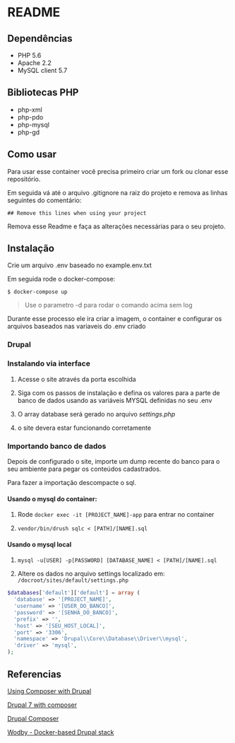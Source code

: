 
# README

## Dependências

- PHP 5.6
- Apache 2.2
- MySQL client 5.7

## Bibliotecas PHP
- php-xml
- php-pdo
- php-mysql
- php-gd

## Como usar

Para usar esse container você precisa primeiro criar um fork ou clonar esse repositório.

Em seguida vá até o arquivo .gitignore na raiz do projeto e remova as linhas seguintes do comentário:

`## Remove this lines when using your project`

Remova esse Readme e faça as alterações necessárias para o seu projeto.

## Instalação

Crie um arquivo .env baseado no example.env.txt

Em seguida rode o docker-compose:

`$ docker-compose up`

> Use o parametro -d para rodar o comando acima sem log

Durante esse processo ele ira criar a imagem, o container e configurar os arquivos baseados nas variaveis do .env criado

### Drupal

### Instalando via interface

1. Acesse o site através da porta escolhida

2. Siga com os passos de instalação e defina os valores para a parte de banco de dados usando as variáveis MYSQL definidas no seu .env

3. O array database será gerado no arquivo *settings.php*

4. o site devera estar funcionando corretamente

### Importando banco de dados

Depois de configurado o site, importe um dump recente do banco para o seu ambiente para pegar os conteúdos cadastrados.

Para fazer a importação descompacte o sql.

#### Usando o mysql do container:

1. Rode `docker exec -it [PROJECT_NAME]-app` para entrar no container

2. `vendor/bin/drush sqlc < [PATH]/[NAME].sql`

#### Usando o mysql local

1. `mysql -u[USER] -p[PASSWORD] [DATABASE_NAME] < [PATH]/[NAME].sql`

2. Altere os dados no arquivo settings localizado em:
`/docroot/sites/default/settings.php`

```php
$databases['default']['default'] = array (
  'database' => '[PROJECT_NAME]',
  'username' => '[USER_DO_BANCO]',
  'password' => '[SENHA_DO_BANCO]',
  'prefix' => '',
  'host' => '[SEU_HOST_LOCAL]',
  'port' => '3306',
  'namespace' => 'Drupal\\Core\\Database\\Driver\\mysql',
  'driver' => 'mysql',
);
```

## Referencias

[Using Composer with Drupal](https://www.drupal.org/docs/develop/using-composer/using-composer-with-drupal)

[Drupal 7 with composer](http://cambrico.net/drupal/using-composer-to-build-your-drupal-7-projects)

[Drupal Composer](https://github.com/drupal-composer)

[Wodby - Docker-based Drupal stack](https://github.com/wodby/docker4drupal)
